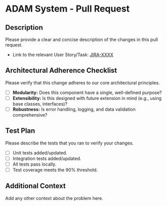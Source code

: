 # ADAM System - Pull Request

## Description

Please provide a clear and concise description of the changes in this pull request.

- Link to the relevant User Story/Task: [JIRA-XXXX](https://example.com/browse/JIRA-XXXX)

## Architectural Adherence Checklist

Please verify that this change adheres to our core architectural principles.

- [ ] **Modularity:** Does this component have a single, well-defined purpose?
- [ ] **Extensibility:** Is this designed with future extension in mind (e.g., using base classes, interfaces)?
- [ ] **Robustness:** Is error handling, logging, and data validation comprehensive?

## Test Plan

Please describe the tests that you ran to verify your changes.

- [ ] Unit tests added/updated.
- [ ] Integration tests added/updated.
- [ ] All tests pass locally.
- [ ] Test coverage meets the 90% threshold.

## Additional Context

Add any other context about the problem here.
